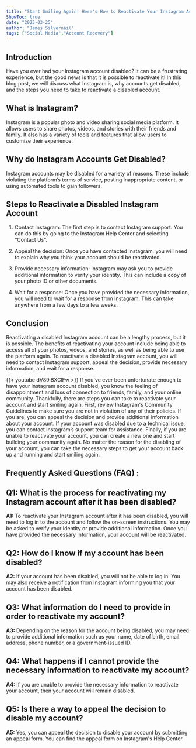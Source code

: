 ```yaml
---
title: "Start Smiling Again! Here's How to Reactivate Your Instagram Account After Being Disabled!"
ShowToc: true 
date: "2023-03-25"
author: "James Silvernail" 
tags: ["Social Media","Account Recovery"]
---
```

## Introduction

Have you ever had your Instagram account disabled? It can be a frustrating experience, but the good news is that it is possible to reactivate it! In this blog post, we will discuss what Instagram is, why accounts get disabled, and the steps you need to take to reactivate a disabled account.

## What is Instagram?

Instagram is a popular photo and video sharing social media platform. It allows users to share photos, videos, and stories with their friends and family. It also has a variety of tools and features that allow users to customize their experience.

## Why do Instagram Accounts Get Disabled?

Instagram accounts may be disabled for a variety of reasons. These include violating the platform’s terms of service, posting inappropriate content, or using automated tools to gain followers.

## Steps to Reactivate a Disabled Instagram Account

1. Contact Instagram: The first step is to contact Instagram support. You can do this by going to the Instagram Help Center and selecting “Contact Us”.

2. Appeal the decision: Once you have contacted Instagram, you will need to explain why you think your account should be reactivated.

3. Provide necessary information: Instagram may ask you to provide additional information to verify your identity. This can include a copy of your photo ID or other documents.

4. Wait for a response: Once you have provided the necessary information, you will need to wait for a response from Instagram. This can take anywhere from a few days to a few weeks.

## Conclusion

Reactivating a disabled Instagram account can be a lengthy process, but it is possible. The benefits of reactivating your account include being able to access all of your photos, videos, and stories, as well as being able to use the platform again. To reactivate a disabled Instagram account, you will need to contact Instagram support, appeal the decision, provide necessary information, and wait for a response.

{{< youtube dV89lBXClFw >}} 
If you've ever been unfortunate enough to have your Instagram account disabled, you know the feeling of disappointment and loss of connection to friends, family, and your online community. Thankfully, there are steps you can take to reactivate your account and start smiling again. First, review Instagram's Community Guidelines to make sure you are not in violation of any of their policies. If you are, you can appeal the decision and provide additional information about your account. If your account was disabled due to a technical issue, you can contact Instagram’s support team for assistance. Finally, if you are unable to reactivate your account, you can create a new one and start building your community again. No matter the reason for the disabling of your account, you can take the necessary steps to get your account back up and running and start smiling again.

## Frequently Asked Questions (FAQ) :
## Q1: What is the process for reactivating my Instagram account after it has been disabled?

**A1:** To reactivate your Instagram account after it has been disabled, you will need to log in to the account and follow the on-screen instructions. You may be asked to verify your identity or provide additional information. Once you have provided the necessary information, your account will be reactivated.

## Q2: How do I know if my account has been disabled?

**A2:** If your account has been disabled, you will not be able to log in. You may also receive a notification from Instagram informing you that your account has been disabled.

## Q3: What information do I need to provide in order to reactivate my account?

**A3:** Depending on the reason for the account being disabled, you may need to provide additional information such as your name, date of birth, email address, phone number, or a government-issued ID.

## Q4: What happens if I cannot provide the necessary information to reactivate my account?

**A4:** If you are unable to provide the necessary information to reactivate your account, then your account will remain disabled.

## Q5: Is there a way to appeal the decision to disable my account?

**A5:** Yes, you can appeal the decision to disable your account by submitting an appeal form. You can find the appeal form on Instagram's Help Center.


